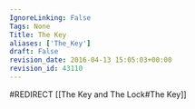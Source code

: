 ```yaml
---
IgnoreLinking: False
Tags: None
Title: The Key
aliases: ['The_Key']
draft: False
revision_date: 2016-04-13 15:05:03+00:00
revision_id: 43110
---
```


#REDIRECT [[The Key and The Lock#The Key]]